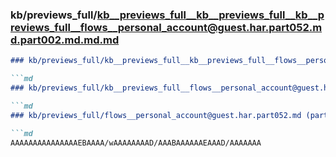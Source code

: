 ### kb/previews_full/kb__previews_full__kb__previews_full__kb__previews_full__flows__personal_account@guest.har.part052.md.part002.md.md.md

```md
### kb/previews_full/kb__previews_full__kb__previews_full__flows__personal_account@guest.har.part052.md.part002.md.md

```md
### kb/previews_full/kb__previews_full__flows__personal_account@guest.har.part052.md.part002.md

```md
### kb/previews_full/flows__personal_account@guest.har.part052.md (part 002)

```md
AAAAAAAAAAAAAAAEBAAAA/wAAAAAAAAD/AAABAAAAAAEAAAD/AAAAAAA
```

```

```

```

```

